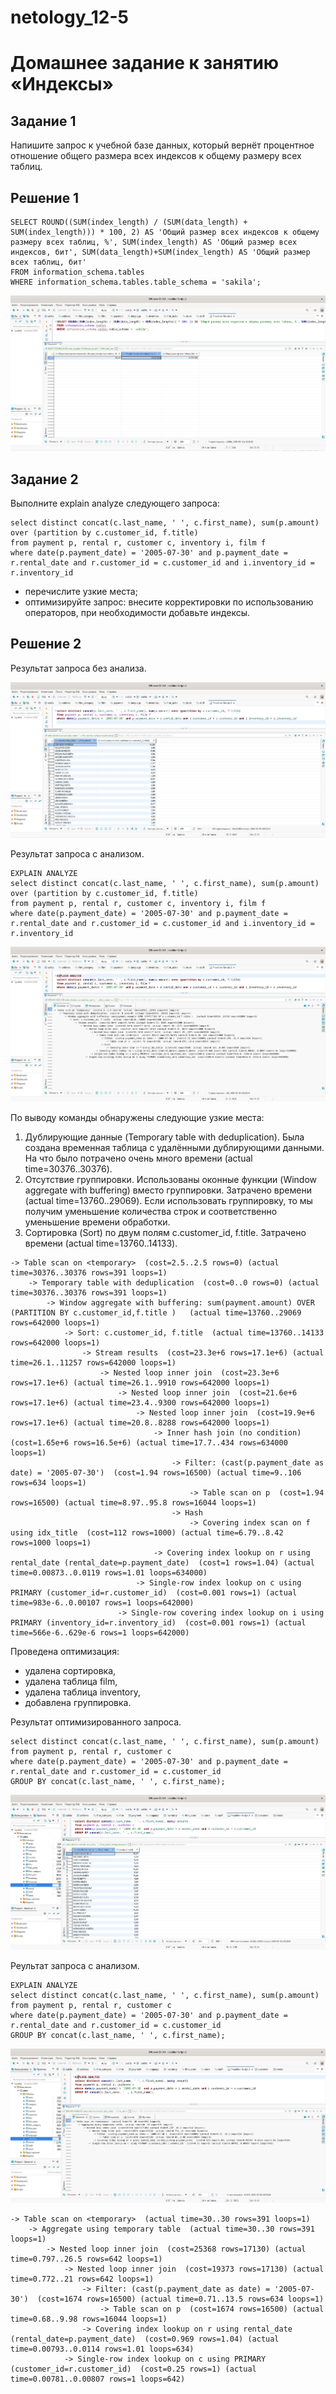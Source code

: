 # netology_12-5

# Домашнее задание к занятию «Индексы»

## Задание 1

Напишите запрос к учебной базе данных, который вернёт процентное отношение общего размера всех индексов к общему размеру всех таблиц.

## Решение 1 
```
SELECT ROUND((SUM(index_length) / (SUM(data_length) + SUM(index_length))) * 100, 2) AS 'Общий размер всех индексов к общему размеру всех таблиц, %', SUM(index_length) AS 'Общий размер всех индексов, бит', SUM(data_length)+SUM(index_length) AS 'Общий размер всех таблиц, бит'
FROM information_schema.tables
WHERE information_schema.tables.table_schema = 'sakila';
```
![](https://github.com/eskin-igor/netology_12-5/blob/main/12-5/12-05-1-1.JPG)

## Задание 2

Выполните explain analyze следующего запроса:
```
select distinct concat(c.last_name, ' ', c.first_name), sum(p.amount) over (partition by c.customer_id, f.title)
from payment p, rental r, customer c, inventory i, film f
where date(p.payment_date) = '2005-07-30' and p.payment_date = r.rental_date and r.customer_id = c.customer_id and i.inventory_id = r.inventory_id
```
* перечислите узкие места;
* оптимизируйте запрос: внесите корректировки по использованию операторов, при необходимости добавьте индексы.

## Решение 2

Результат запроса без анализа.

![](https://github.com/eskin-igor/netology_12-5/blob/main/12-5/12-05-2-1.JPG)

Результат запроса с  анализом.
```
EXPLAIN ANALYZE
select distinct concat(c.last_name, ' ', c.first_name), sum(p.amount) over (partition by c.customer_id, f.title)
from payment p, rental r, customer c, inventory i, film f
where date(p.payment_date) = '2005-07-30' and p.payment_date = r.rental_date and r.customer_id = c.customer_id and i.inventory_id = r.inventory_id
```
![](https://github.com/eskin-igor/netology_12-5/blob/main/12-5/12-05-2-2.JPG)

По выводу команды обнаружены следующие узкие места:   
1. Дублирующие данные (Temporary table with deduplication). Была создана временная таблица с удалёнными дублирующими данными. На что было потрачено очень много времени (actual time=30376..30376).
2. Отсутствие группировки. Использованы оконные функции (Window aggregate with buffering) вместо группировки. Затрачено времени (actual time=13760..29069). Если использовать группировку, то мы получим уменьшение количества строк и соответственно уменьшение времени обработки.
3. Сортировка (Sort) по двум полям c.customer_id, f.title. Затрачено времени (actual time=13760..14133).
```
-> Table scan on <temporary>  (cost=2.5..2.5 rows=0) (actual time=30376..30376 rows=391 loops=1)
    -> Temporary table with deduplication  (cost=0..0 rows=0) (actual time=30376..30376 rows=391 loops=1)
        -> Window aggregate with buffering: sum(payment.amount) OVER (PARTITION BY c.customer_id,f.title )   (actual time=13760..29069 rows=642000 loops=1)
            -> Sort: c.customer_id, f.title  (actual time=13760..14133 rows=642000 loops=1)
                -> Stream results  (cost=23.3e+6 rows=17.1e+6) (actual time=26.1..11257 rows=642000 loops=1)
                    -> Nested loop inner join  (cost=23.3e+6 rows=17.1e+6) (actual time=26.1..9910 rows=642000 loops=1)
                        -> Nested loop inner join  (cost=21.6e+6 rows=17.1e+6) (actual time=23.4..9300 rows=642000 loops=1)
                            -> Nested loop inner join  (cost=19.9e+6 rows=17.1e+6) (actual time=20.8..8288 rows=642000 loops=1)
                                -> Inner hash join (no condition)  (cost=1.65e+6 rows=16.5e+6) (actual time=17.7..434 rows=634000 loops=1)
                                    -> Filter: (cast(p.payment_date as date) = '2005-07-30')  (cost=1.94 rows=16500) (actual time=9..106 rows=634 loops=1)
                                        -> Table scan on p  (cost=1.94 rows=16500) (actual time=8.97..95.8 rows=16044 loops=1)
                                    -> Hash
                                        -> Covering index scan on f using idx_title  (cost=112 rows=1000) (actual time=6.79..8.42 rows=1000 loops=1)
                                -> Covering index lookup on r using rental_date (rental_date=p.payment_date)  (cost=1 rows=1.04) (actual time=0.00873..0.0119 rows=1.01 loops=634000)
                            -> Single-row index lookup on c using PRIMARY (customer_id=r.customer_id)  (cost=0.001 rows=1) (actual time=983e-6..0.00107 rows=1 loops=642000)
                        -> Single-row covering index lookup on i using PRIMARY (inventory_id=r.inventory_id)  (cost=0.001 rows=1) (actual time=566e-6..629e-6 rows=1 loops=642000)
```
Проведена оптимизация:  
* удалена сортировка,
* удалена таблица film,
* удалена таблица inventory,
* добавлена группировка.

Результат оптимизированного запроса.
```
select distinct concat(c.last_name, ' ', c.first_name), sum(p.amount)
from payment p, rental r, customer c
where date(p.payment_date) = '2005-07-30' and p.payment_date = r.rental_date and r.customer_id = c.customer_id
GROUP BY concat(c.last_name, ' ', c.first_name);
```
![](https://github.com/eskin-igor/netology_12-5/blob/main/12-5/12-05-2-3.JPG)

Реультат запроса с анализом.
```
EXPLAIN ANALYZE
select distinct concat(c.last_name, ' ', c.first_name), sum(p.amount)
from payment p, rental r, customer c
where date(p.payment_date) = '2005-07-30' and p.payment_date = r.rental_date and r.customer_id = c.customer_id
GROUP BY concat(c.last_name, ' ', c.first_name);
```
![](https://github.com/eskin-igor/netology_12-5/blob/main/12-5/12-05-2-4.JPG)
```
-> Table scan on <temporary>  (actual time=30..30 rows=391 loops=1)
    -> Aggregate using temporary table  (actual time=30..30 rows=391 loops=1)
        -> Nested loop inner join  (cost=25368 rows=17130) (actual time=0.797..26.5 rows=642 loops=1)
            -> Nested loop inner join  (cost=19373 rows=17130) (actual time=0.772..21 rows=642 loops=1)
                -> Filter: (cast(p.payment_date as date) = '2005-07-30')  (cost=1674 rows=16500) (actual time=0.71..13.5 rows=634 loops=1)
                    -> Table scan on p  (cost=1674 rows=16500) (actual time=0.68..9.98 rows=16044 loops=1)
                -> Covering index lookup on r using rental_date (rental_date=p.payment_date)  (cost=0.969 rows=1.04) (actual time=0.00793..0.0114 rows=1.01 loops=634)
            -> Single-row index lookup on c using PRIMARY (customer_id=r.customer_id)  (cost=0.25 rows=1) (actual time=0.00781..0.00807 rows=1 loops=642)
```


